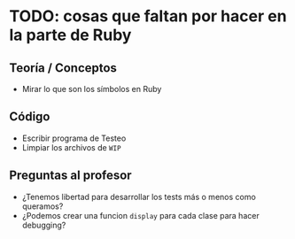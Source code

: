# TODO: cosas que faltan por hacer en la parte de Ruby

## Teoría / Conceptos

* Mirar lo que son los símbolos en Ruby

## Código

* Escribir programa de Testeo
* Limpiar los archivos de `WIP`

## Preguntas al profesor

* ¿Tenemos libertad para desarrollar los tests más o menos como queramos?
* ¿Podemos crear una funcion `display` para cada clase para hacer debugging?
